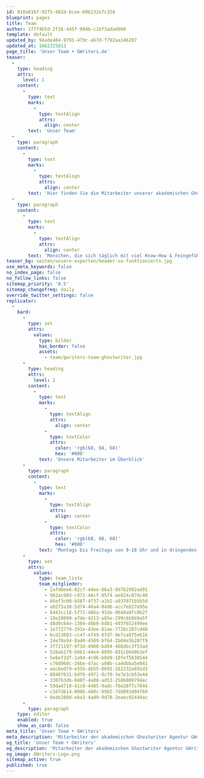 ```yaml
---
id: 010a016f-92f5-482d-bcee-60b232e7c328
blueprint: pages
title: Team
author: 1f7f4b5d-2f26-445f-984b-c1bf3adad660
template: default
updated_by: 94ade404-9791-479c-a67d-f792aa146207
updated_at: 1662325013
page_title: 'Unser Team • GWriters.de'
teaser:
  -
    type: heading
    attrs:
      level: 1
    content:
      -
        type: text
        marks:
          -
            type: textAlign
            attrs:
              align: center
        text: 'Unser Team'
  -
    type: paragraph
    content:
      -
        type: text
        marks:
          -
            type: textAlign
            attrs:
              align: center
        text: 'Hier finden Sie die Mitarbeiter unserer akademischen Ghostwriter Agentur.'
  -
    type: paragraph
    content:
      -
        type: text
        marks:
          -
            type: textAlign
            attrs:
              align: center
        text: 'Menschen, die sich täglich mit viel Know-How & Feingefühl um die erfolgreiche Umsetzung Ihrer akademischen Projekte kümmern.'
teaser_bg: seiten/unsere-experten/header-so-funktionierts.jpg
use_meta_keywords: false
no_index_page: false
no_follow_links: false
sitemap_priority: '0.5'
sitemap_changefreq: daily
override_twitter_settings: false
replicator:
  -
    bard:
      -
        type: set
        attrs:
          values:
            type: bilder
            has_border: false
            assets:
              - team/gwriters-team-ghostwriter.jpg
      -
        type: heading
        attrs:
          level: 2
        content:
          -
            type: text
            marks:
              -
                type: textAlign
                attrs:
                  align: center
              -
                type: textColor
                attrs:
                  color: 'rgb(68, 68, 68)'
                  hex: '#000'
            text: 'Unsere Mitarbeiter im Überblick'
      -
        type: paragraph
        content:
          -
            type: text
            marks:
              -
                type: textAlign
                attrs:
                  align: center
              -
                type: textColor
                attrs:
                  color: 'rgb(68, 68, 68)'
                  hex: '#000'
            text: 'Montags bis Freitags von 9-18 Uhr und in dringenden Fällen auch an Wochenenden für Sie erreichbar.'
      -
        type: set
        attrs:
          values:
            type: team_liste
            team_mitglieder:
              - 1afd0ee6-02cf-44ee-86a3-9d7b2992ad91
              - 982ac98d-c972-46cf-95f4-ae824c87dc40
              - 66ef3c00-b587-4f37-a1b1-a937071b5b5d
              - a0275a30-5d74-46a4-84d6-acc7e827e95e
              - 0443cc18-5f72-486a-91de-9648a8fc0b2f
              - 18e28099-a7de-4213-a85e-299c6b9b9a5f
              - d8d9c64e-1304-48b0-bdb1-493f652499ee
              - 1e772779-291e-43ee-81ae-7726c207cd48
              - bcd13603-cc4f-4f49-8fd7-9e7ca975e616
              - 24e70a94-8ad0-4509-bf64-2b04e5b28ff9
              - 3f721197-9f3d-4908-bd04-486dbc3f53ad
              - 526ab179-b861-44e4-8895-891cb640b3ef
              - 5e6ef2df-1a94-4c96-b8d9-10fef5638544
              - c76d960c-26be-47ac-a08b-ca4dbba5e041
              - aac6ed79-e55b-4b55-8691-262232a691d3
              - 08487631-bdf6-4971-8cf0-3e7e3cb53e44
              - 3307b3db-048f-4a08-ad53-258b009794ec
              - 59da4718-41c8-4485-9adc-f6e28f7c7844
              - c167d814-0006-480c-99b5-7dd093d04f69
              - 8ede280d-eba3-4ad9-9d78-2eaec92444ac
      -
        type: paragraph
    type: editor
    enabled: true
    show_as_card: false
meta_title: 'Unser Team • GWriters'
meta_description: 'Mitarbeiter der akademischen Ghostwriter Agentur GWriters. Menschen, die sich täglich mit viel Know-How & Feingefühl um Ihre akademischen Projekte kümmern.'
og_title: 'Unser Team • GWriters'
og_description: 'Mitarbeiter der akademischen Ghostwriter Agentur GWriters. Menschen, die sich täglich mit viel Know-How & Feingefühl um Ihre akademischen Projekte kümmern.'
og_image: GWriters-Logo.png
sitemap_active: true
published: true
---
```

